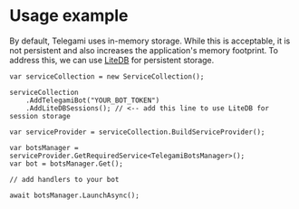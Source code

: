 # Usage example

By default, Telegami uses in-memory storage. While this is acceptable, it is not persistent and also increases the application's memory footprint. 
To address this, we can use [LiteDB](https://github.com/litedb-org/LiteDB) for persistent storage.

```CSharp
var serviceCollection = new ServiceCollection();

serviceCollection
    .AddTelegamiBot("YOUR_BOT_TOKEN")
    .AddLiteDBSessions(); // <-- add this line to use LiteDB for session storage

var serviceProvider = serviceCollection.BuildServiceProvider();

var botsManager = serviceProvider.GetRequiredService<TelegamiBotsManager>();
var bot = botsManager.Get();

// add handlers to your bot

await botsManager.LaunchAsync();
```